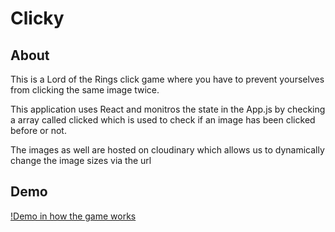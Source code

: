 # Clicky

## About
This is a Lord of the Rings click game where you have to prevent yourselves from clicking the same image twice.


This application uses React and monitros the state in the App.js by checking a array called clicked which is used to check if an image has been clicked before or not.

The images as well are hosted on cloudinary which allows us to dynamically change the image sizes via the url

## Demo

[!Demo in how the game works](/images/demo.gif)
